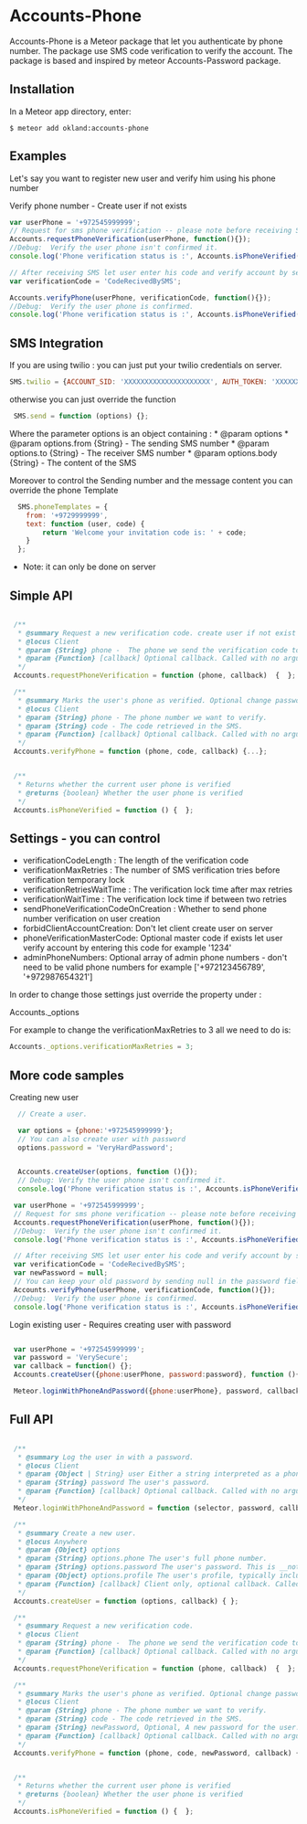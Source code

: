 Accounts-Phone
=========================

Accounts-Phone is a Meteor package that let you authenticate by phone number.
The package use SMS code verification to verify the account.
The package is based and inspired by meteor Accounts-Password package.

## Installation

In a Meteor app directory, enter:

```
$ meteor add okland:accounts-phone
```


## Examples

Let's say you want to register new user and verify him using his phone number

Verify phone number - Create user if not exists

```js
var userPhone = '+972545999999';
// Request for sms phone verification -- please note before receiving SMS you should Follow the SMS Integration tutorial below
Accounts.requestPhoneVerification(userPhone, function(){});
//Debug:  Verify the user phone isn't confirmed it.
console.log('Phone verification status is :', Accounts.isPhoneVerified());

// After receiving SMS let user enter his code and verify account by sending it to the server
var verificationCode = 'CodeRecivedBySMS';

Accounts.verifyPhone(userPhone, verificationCode, function(){});
//Debug:  Verify the user phone is confirmed.
console.log('Phone verification status is :', Accounts.isPhoneVerified());
```

## SMS Integration

If you are using twilio :
 you can just put your twilio credentials on server.
```js
SMS.twilio = {ACCOUNT_SID: 'XXXXXXXXXXXXXXXXXXXXX', AUTH_TOKEN: 'XXXXXXXXXXXXXXXXXXXX'};
```

otherwise you can just override the function
```js
 SMS.send = function (options) {};
```
  Where the parameter options is an object containing :
      * @param options
      * @param options.from {String} - The sending SMS number
      * @param options.to {String} - The receiver SMS number
      * @param options.body {String}  - The content of the SMS

Moreover to control the Sending number and the message content you can override the phone Template

```js
  SMS.phoneTemplates = {
    from: '+9729999999',
    text: function (user, code) {
        return 'Welcome your invitation code is: ' + code;
    }
  };
```

* Note: it can only be done on server


## Simple API
```js

 /**
  * @summary Request a new verification code. create user if not exist
  * @locus Client
  * @param {String} phone -  The phone we send the verification code to.
  * @param {Function} [callback] Optional callback. Called with no arguments on success, or with a single `Error` argument on failure.
  */
 Accounts.requestPhoneVerification = function (phone, callback)  {  };

 /**
  * @summary Marks the user's phone as verified. Optional change passwords, Logs the user in afterwards..
  * @locus Client
  * @param {String} phone - The phone number we want to verify.
  * @param {String} code - The code retrieved in the SMS.
  * @param {Function} [callback] Optional callback. Called with no arguments on success, or with a single `Error` argument on failure.
  */
 Accounts.verifyPhone = function (phone, code, callback) {...};


 /**
  * Returns whether the current user phone is verified
  * @returns {boolean} Whether the user phone is verified
  */
 Accounts.isPhoneVerified = function () {  };

```

## Settings - you can control

 - verificationCodeLength    : The length of the verification code
 - verificationMaxRetries    : The number of SMS verification tries before verification temporary lock
 - verificationRetriesWaitTime : The verification lock time after max retries
 - verificationWaitTime      : The verification lock time if between two retries
 - sendPhoneVerificationCodeOnCreation  : Whether to send phone number verification on user creation
 - forbidClientAccountCreation: Don't let client create user on server
 - phoneVerificationMasterCode: Optional master code if exists let user verify account by entering this code  for example  '1234'
 - adminPhoneNumbers: Optional array of admin phone numbers - don't need to be valid phone numbers for example  ['+972123456789', '+972987654321']


 In order to change those settings just override the property under :

 Accounts._options

 For example to change the verificationMaxRetries to 3 all we need to do is:
```js
Accounts._options.verificationMaxRetries = 3;
```


## More code samples


Creating new user
```js
  // Create a user.

  var options = {phone:'+972545999999'};
  // You can also create user with password
  options.password = 'VeryHardPassword';


  Accounts.createUser(options, function (){});
  // Debug: Verify the user phone isn't confirmed it.
  console.log('Phone verification status is :', Accounts.isPhoneVerified());
```

```js
 var userPhone = '+972545999999';
 // Request for sms phone verification -- please note before receiving SMS you should Follow the SMS Integration tutorial below
 Accounts.requestPhoneVerification(userPhone, function(){});
 //Debug:  Verify the user phone isn't confirmed it.
 console.log('Phone verification status is :', Accounts.isPhoneVerified());

 // After receiving SMS let user enter his code and verify account by sending it to the server
 var verificationCode = 'CodeRecivedBySMS';
 var newPassword = null;
 // You can keep your old password by sending null in the password field
 Accounts.verifyPhone(userPhone, verificationCode, function(){});
 //Debug:  Verify the user phone is confirmed.
 console.log('Phone verification status is :', Accounts.isPhoneVerified());
```

Login existing user - Requires creating user with password


```js

 var userPhone = '+972545999999';
 var password = 'VerySecure';
 var callback = function() {};
 Accounts.createUser({phone:userPhone, password:password}, function (){});

 Meteor.loginWithPhoneAndPassword({phone:userPhone}, password, callback);
```

## Full API
```js

 /**
  * @summary Log the user in with a password.
  * @locus Client
  * @param {Object | String} user Either a string interpreted as a phone; or an object with a single key: `phone` or `id`.
  * @param {String} password The user's password.
  * @param {Function} [callback] Optional callback. Called with no arguments on success, or with a single `Error` argument on failure.
  */
 Meteor.loginWithPhoneAndPassword = function (selector, password, callback) {  };

 /**
  * @summary Create a new user.
  * @locus Anywhere
  * @param {Object} options
  * @param {String} options.phone The user's full phone number.
  * @param {String} options.password The user's password. This is __not__ sent in plain text over the wire.
  * @param {Object} options.profile The user's profile, typically including the `name` field.
  * @param {Function} [callback] Client only, optional callback. Called with no arguments on success, or with a single `Error` argument on failure.
  */
 Accounts.createUser = function (options, callback) { };

 /**
  * @summary Request a new verification code.
  * @locus Client
  * @param {String} phone -  The phone we send the verification code to.
  * @param {Function} [callback] Optional callback. Called with no arguments on success, or with a single `Error` argument on failure.
  */
 Accounts.requestPhoneVerification = function (phone, callback)  {  };

 /**
  * @summary Marks the user's phone as verified. Optional change passwords, Logs the user in afterwards..
  * @locus Client
  * @param {String} phone - The phone number we want to verify.
  * @param {String} code - The code retrieved in the SMS.
  * @param {String} newPassword, Optional, A new password for the user. This is __not__ sent in plain text over the wire.
  * @param {Function} [callback] Optional callback. Called with no arguments on success, or with a single `Error` argument on failure.
  */
 Accounts.verifyPhone = function (phone, code, newPassword, callback) {...};


 /**
  * Returns whether the current user phone is verified
  * @returns {boolean} Whether the user phone is verified
  */
 Accounts.isPhoneVerified = function () {  };

```



